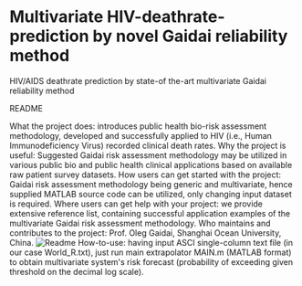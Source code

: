 # Multivariate HIV-deathrate-prediction by novel Gaidai reliability method
HIV/AIDS deathrate prediction by state-of the-art multivariate Gaidai reliability method

README

What the project does: introduces public health bio-risk assessment methodology, developed and successfully applied to HIV (i.e., Human Immunodeficiency Virus) recorded clinical death rates. 
Why the project is useful: Suggested Gaidai risk assessment methodology may be utilized in various public bio and public health clinical applications based on available raw patient survey datasets.
How users can get started with the project: Gaidai risk assessment methodology being generic and multivariate, hence supplied MATLAB source code can be utilized, only changing input dataset is required.
Where users can get help with your project: we provide extensive reference list, containing successful application examples of the multivariate Gaidai risk assessment methodology.
Who maintains and contributes to the project: Prof. Oleg Gaidai, Shanghai Ocean University, China.
![Readme](https://github.com/OlegGaidai/HIV-deathrate-prediction/assets/172782160/41d5188d-0d3a-453a-902c-7567d0164022)
How-to-use: having input ASCI single-column text file (in our case World_R.txt), just run main extrapolator MAIN.m (MATLAB format) to obtain multivariate system's risk forecast (probability of exceeding given threshold on the decimal log scale). 
